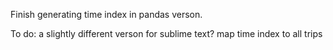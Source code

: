 Finish generating time index in pandas verson.

To do:
a slightly different verson for sublime text?
map time index to all trips
